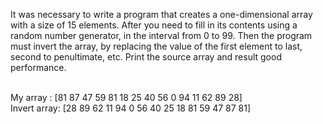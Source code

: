 It was necessary to write a program that creates a one-dimensional array with a size of 15 elements. After you need to fill in its contents using a random number generator, in the interval
from 0 to 99. Then the program must invert the array, by replacing the value of the first element to last, second to penultimate, etc. Print the source array and result
good performance. <br/><br/>

My array    : [81 87 47 59 81 18 25 40 56 0 94 11 62 89 28]<br/>
Invert array: [28 89 62 11 94 0 56 40 25 18 81 59 47 87 81]<br/>
